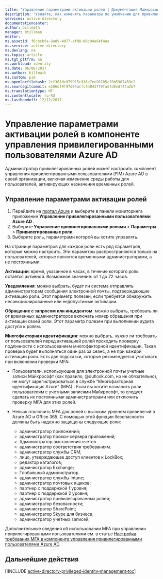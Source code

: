 ```yaml
---
title: "Управление параметрами активации ролей | Документация Майкрософт"
description: "Узнайте, как изменять параметры по умолчанию для привилегированных пользователей с помощью расширения для управления привилегированными пользователями Azure Active Directory."
services: active-directory
documentationcenter: 
author: billmath
manager: mtillman
editor: 
ms.assetid: f6cbcb6a-8a89-4077-afd8-06c94a64f4aa
ms.service: active-directory
ms.devlang: na
ms.topic: article
ms.tgt_pltfrm: na
ms.workload: identity
ms.date: 06/06/2017
ms.author: billmath
ms.custom: pim
ms.openlocfilehash: 2cf361dc879915c316e7ee907b5c70b5907459c2
ms.sourcegitcommit: e266df9f97d04acfc4a843770fadfd8edf4fa2b7
ms.translationtype: MT
ms.contentlocale: ru-RU
ms.lasthandoff: 12/11/2017
---
```

# <a name="how-to-manage-role-activation-settings-in-azure-ad-privileged-identity-management"></a>Управление параметрами активации ролей в компоненте управления привилегированными пользователями Azure AD
Администратор привилегированных ролей может настроить компонент управления привилегированными пользователями (PIM) Azure AD в своей организации, включая изменение среды работы для пользователей, активирующих назначения временных ролей.

## <a name="manage-the-role-activation-settings"></a>Управление параметрами активации ролей
1. Перейдите на [портал Azure](https://portal.azure.com) и выберите в панели мониторинга приложение **Управление привилегированными пользователями Azure AD** .
2. Выберите **Управление привилегированными ролями** > **Параметры**  > **Привилегированные роли**.
3. Выберите роль, параметрами которой вы хотите управлять.

На странице параметров для каждой роли есть ряд параметров, которые можно настроить. Эти параметры распространяются только на пользователей, которые являются временными администраторами, а не постоянными.

**Активации**: время, указанное в часах, в течение которого роль остается активной. Возможное значение: от 1 до 72 часов.

**Уведомления**: можно выбрать, будет ли система отправлять администраторам сообщения электронной почты, подтверждающие активацию роли. Этот параметр полезен, если требуется обнаружить несанкционированные или недопустимые активации.

**Обращение с запросом или инцидентом**: можно выбрать, требовать ли от временных администраторов включать номер обращения при активации своей роли. Этот параметр полезен при выполнении аудита доступа к ролям.

**Многофакторная идентификация**: можно выбрать, нужно ли требовать от пользователей перед активацией ролей проходить проверку подлинности с использованием многофакторной идентификации. Такая проверка будет выполняться один раз за сеанс, а не при каждой активации роли. Есть две подсказки, которые рекомендуется учитывать при включении проверки MFA:

* Пользователи, использующие для электронной почты учетные записи Майкрософт (как правило, @outlook.com, но не обязательно), не могут зарегистрироваться в службе "Многофакторная идентификация Azure" (MFA) . Если вы хотите назначить роли пользователям с учетными записями Майкрософт, то следует сделать их постоянными администраторами или отключить проверку MFA для этих ролей.
* Нельзя отключить MFA для ролей с высоким уровнем привилегий в Azure AD и Office 365. С помощью этой функции безопасности должны быть надежно защищены следующие роли:  
  
  * администратор приложений;
  * администратор прокси-сервера приложений;
  * Администратор выставления счетов  
  * администратор соответствия требованиям.  
  * администратор службы CRM;
  * лицо, утверждающее доступ клиентов к LockBox;
  * редактор каталогов;  
  * администратор Exchange;  
  * Глобальный администратор.
  * администратор службы Intune;
  * администратор почтовых ящиков;  
  * партнер с поддержкой 1 уровня;  
  * партнер с поддержкой 2 уровня;  
  * администратор привилегированных ролей;   
  * администратор безопасности;  
  * администратор SharePoint;  
  * администратор Skype для бизнеса;  
  * администратор учетных записей;  

Дополнительные сведения об использовании MFA при управлении привилегированными пользователями см. в статье [Настройка требования MFA в компоненте управления привилегированными пользователями Azure AD](active-directory-privileged-identity-management-how-to-require-mfa.md).

<!--PLACEHOLDER: Need an explanation of what the temporary Global Administrator setting is for.-->

<!--Every topic should have next steps and links to the next logical set of content to keep the customer engaged-->
## <a name="next-steps"></a>Дальнейшие действия
[!INCLUDE [active-directory-privileged-identity-management-toc](../../includes/active-directory-privileged-identity-management-toc.md)]

